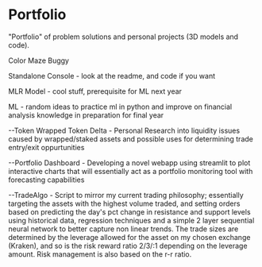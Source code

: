 # Portfolio
"Portfolio" of problem solutions and personal projects (3D models and code). 

Color Maze Buggy

Standalone Console - look at the readme, and code if you want

MLR Model - cool stuff, prerequisite for ML next year

ML - random ideas to practice ml in python and improve on financial analysis knowledge in preparation for final year
  
--Token Wrapped Token Delta - Personal Research into liquidity issues caused by wrapped/staked assets and possible uses for determining trade entry/exit oppurtunities


--Portfolio Dashboard - Developing a novel webapp using streamlit to plot interactive charts that will essentially act as a portfolio monitoring tool with forecasting capabilities

--TradeAlgo - Script to mirror my current trading philosophy; essentially targeting the assets with the highest volume traded, and setting orders based on predicting the day's pct change in resistance and support levels using historical data, regression techniques and a simple 2 layer sequential neural network to better capture non linear trends.
The trade sizes are determined by the leverage allowed for the asset on my chosen exchange (Kraken), and so is the risk reward ratio 2/3/:1 depending on the leverage amount. Risk management is also based on the r-r ratio.




